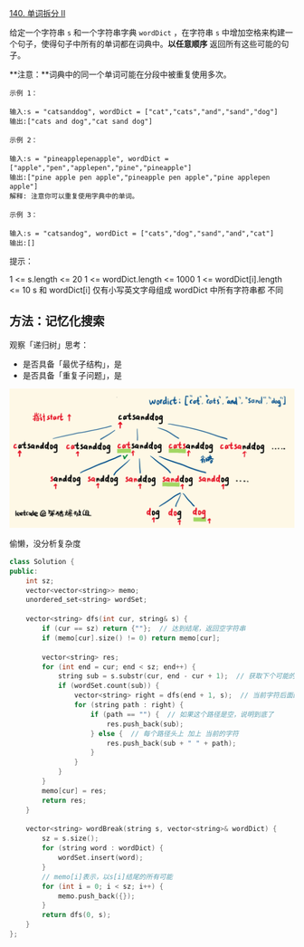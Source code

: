 [140. 单词拆分 II](https://leetcode-cn.com/problems/word-break-ii/)

给定一个字符串 `s` 和一个字符串字典 `wordDict` ，在字符串 `s` 中增加空格来构建一个句子，使得句子中所有的单词都在词典中。**以任意顺序** 返回所有这些可能的句子。

**注意：**词典中的同一个单词可能在分段中被重复使用多次。

```
示例 1：

输入:s = "catsanddog", wordDict = ["cat","cats","and","sand","dog"]
输出:["cats and dog","cat sand dog"]

示例 2：

输入:s = "pineapplepenapple", wordDict = ["apple","pen","applepen","pine","pineapple"]
输出:["pine apple pen apple","pineapple pen apple","pine applepen apple"]
解释: 注意你可以重复使用字典中的单词。

示例 3：

输入:s = "catsandog", wordDict = ["cats","dog","sand","and","cat"]
输出:[]
```

提示：

1 <= s.length <= 20
1 <= wordDict.length <= 1000
1 <= wordDict[i].length <= 10
s 和 wordDict[i] 仅有小写英文字母组成
wordDict 中所有字符串都 不同

## 方法：记忆化搜索

观察「递归树」思考：

- 是否具备「最优子结构」，是
- 是否具备「重复子问题」，是

![](../doc/140.png)

偷懒，没分析复杂度

```c++
class Solution {
public:
    int sz;
    vector<vector<string>> memo;
    unordered_set<string> wordSet;

    vector<string> dfs(int cur, string& s) {
        if (cur == sz) return {""};  // 达到结尾，返回空字符串
        if (memo[cur].size() != 0) return memo[cur];

        vector<string> res;
        for (int end = cur; end < sz; end++) {
            string sub = s.substr(cur, end - cur + 1);  // 获取下个可能的字符
            if (wordSet.count(sub)) {
                vector<string> right = dfs(end + 1, s);  // 当前字符后面的所有路径
                for (string path : right) {
                    if (path == "") {  // 如果这个路径是空，说明到底了
                        res.push_back(sub);
                    } else {  // 每个路径头上 加上 当前的字符
                        res.push_back(sub + " " + path);
                    }
                }
            }
        }
        memo[cur] = res;
        return res;
    }

    vector<string> wordBreak(string s, vector<string>& wordDict) {
        sz = s.size();
        for (string word : wordDict) {
            wordSet.insert(word);
        }
        // memo[i]表示，以s[i]结尾的所有可能
        for (int i = 0; i < sz; i++) {
            memo.push_back({});
        }
        return dfs(0, s);
    }
};
```

